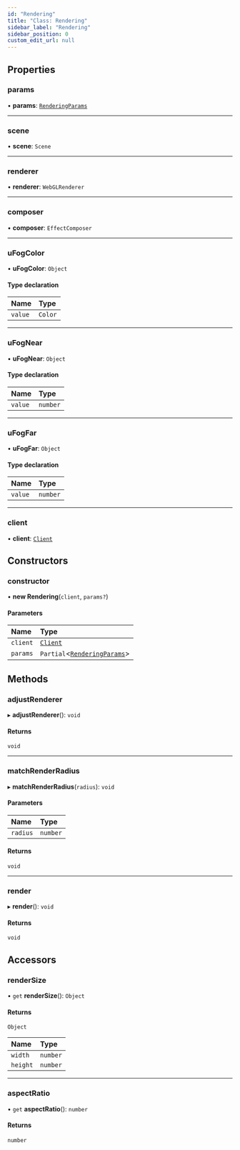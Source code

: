 ```yaml
---
id: "Rendering"
title: "Class: Rendering"
sidebar_label: "Rendering"
sidebar_position: 0
custom_edit_url: null
---
```


## Properties

### params

• **params**: [`RenderingParams`](../modules.md#renderingparams-48)

___

### scene

• **scene**: `Scene`

___

### renderer

• **renderer**: `WebGLRenderer`

___

### composer

• **composer**: `EffectComposer`

___

### uFogColor

• **uFogColor**: `Object`

#### Type declaration

| Name | Type |
| :------ | :------ |
| `value` | `Color` |

___

### uFogNear

• **uFogNear**: `Object`

#### Type declaration

| Name | Type |
| :------ | :------ |
| `value` | `number` |

___

### uFogFar

• **uFogFar**: `Object`

#### Type declaration

| Name | Type |
| :------ | :------ |
| `value` | `number` |

___

### client

• **client**: [`Client`](Client.md)

## Constructors

### constructor

• **new Rendering**(`client`, `params?`)

#### Parameters

| Name | Type |
| :------ | :------ |
| `client` | [`Client`](Client.md) |
| `params` | `Partial`<[`RenderingParams`](../modules.md#renderingparams-48)\> |

## Methods

### adjustRenderer

▸ **adjustRenderer**(): `void`

#### Returns

`void`

___

### matchRenderRadius

▸ **matchRenderRadius**(`radius`): `void`

#### Parameters

| Name | Type |
| :------ | :------ |
| `radius` | `number` |

#### Returns

`void`

___

### render

▸ **render**(): `void`

#### Returns

`void`

## Accessors

### renderSize

• `get` **renderSize**(): `Object`

#### Returns

`Object`

| Name | Type |
| :------ | :------ |
| `width` | `number` |
| `height` | `number` |

___

### aspectRatio

• `get` **aspectRatio**(): `number`

#### Returns

`number`
